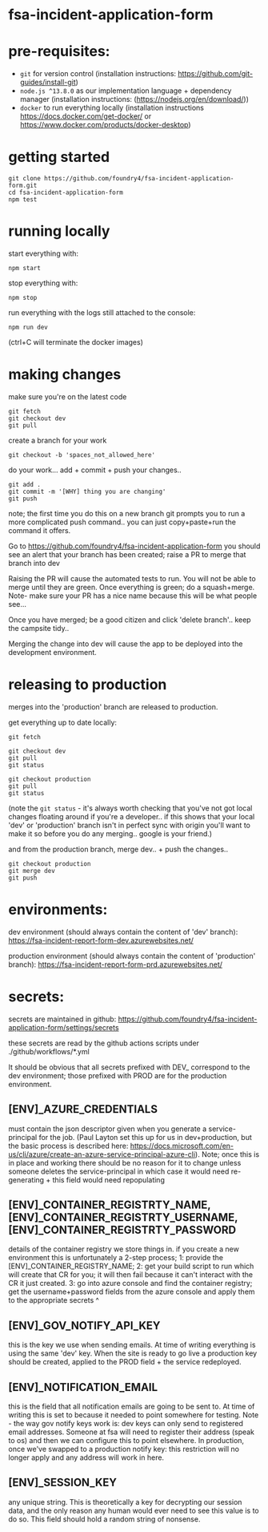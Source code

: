 # fsa-incident-application-form

# pre-requisites:
* `git` for version control (installation instructions: https://github.com/git-guides/install-git)
* `node.js ^13.8.0` as our implementation language + dependency manager (installation instructions: (https://nodejs.org/en/download/))
* `docker` to run everything locally (installation instructions https://docs.docker.com/get-docker/ or https://www.docker.com/products/docker-desktop)

# getting started
```
git clone https://github.com/foundry4/fsa-incident-application-form.git
cd fsa-incident-application-form
npm test
```

# running locally

start everything with:
```
npm start
```

stop everything with:
```
npm stop
```

run everything with the logs still attached to the console:
```
npm run dev
```
(ctrl+C will terminate the docker images)


# making changes
make sure you're on the latest code
```
git fetch
git checkout dev
git pull
```

create a branch for your work
```
git checkout -b 'spaces_not_allowed_here'
```

do your work...
add + commit + push your changes..
```
git add .
git commit -m '[WHY] thing you are changing'
git push
```
note; the first time you do this on a new branch git prompts you to run a more complicated push command.. you can just copy+paste+run the command it offers.

Go to https://github.com/foundry4/fsa-incident-application-form
you should see an alert that your branch has been created; raise a PR to merge that branch into dev

Raising the PR will cause the automated tests to run. You will not be able to merge until they are green.
Once everything is green; do a squash+merge. Note- make sure your PR has a nice name because this will be what people see...

Once you have merged; be a good citizen and click 'delete branch'.. keep the campsite tidy..

Merging the change into dev will cause the app to be deployed into the development environment.

# releasing to production

merges into the 'production' branch are released to production.

get everything up to date locally:
```
git fetch

git checkout dev
git pull
git status

git checkout production
git pull
git status
```
(note the `git status` - it's always worth checking that you've not got local changes floating around if you're a developer.. if this shows that your local 'dev' or 'production' branch isn't in perfect sync with origin you'll want to make it so before you do any merging.. google is your friend.)

and from the production branch, merge dev.. + push the changes..

```
git checkout production
git merge dev
git push
```

# environments:

dev environment (should always contain the content of 'dev' branch): https://fsa-incident-report-form-dev.azurewebsites.net/

production environment (should always contain the content of 'production' branch): https://fsa-incident-report-form-prd.azurewebsites.net/

# secrets:

secrets are maintained in github: https://github.com/foundry4/fsa-incident-application-form/settings/secrets

these secrets are read by the github actions scripts under ./github/workflows/*.yml

It should be obvious that all secrets prefixed with DEV_ correspond to the dev environment; those prefixed with PROD are for the production environment.

## [ENV]_AZURE_CREDENTIALS
must contain the json descriptor given when you generate a service-principal for the job. (Paul Layton set this up for us in dev+production, but the basic process is described here: https://docs.microsoft.com/en-us/cli/azure/create-an-azure-service-principal-azure-cli). Note; once this is in place and working there should be no reason for it to change unless someone deletes the service-principal in which case it would need re-generating + this field would need repopulating

## [ENV]_CONTAINER_REGISTRTY_NAME,  [ENV]_CONTAINER_REGISTRTY_USERNAME, [ENV]_CONTAINER_REGISTRTY_PASSWORD

details of the container registry we store things in.
if you create a new environment this is unfortunately a 2-step process; 1: provide the [ENV]_CONTAINER_REGISTRY_NAME; 2: get your build script to run which will create that CR for you; it will then fail because it can't interact with the CR it just created. 3: go into azure console and find the container registry; get the username+password fields from the azure console and apply them to the appropriate secrets ^

## [ENV]_GOV_NOTIFY_API_KEY
this is the key we use when sending emails. At time of writing everything is using the same 'dev' key. When the site is ready to go live a production key should be created, applied to the PROD field + the service redeployed.

## [ENV]_NOTIFICATION_EMAIL
this is the field that all notification emails are going to be sent to. At time of writing this is set to <my email> because it needed to point somewhere for testing.
Note - the way gov notify keys work is: dev keys can only send to registered email addresses. Someone at fsa will need to register their address (speak to os) and then we can configure this to point elsewhere.
In production, once we've swapped to a production notify key: this restriction will no longer apply and any address will work in here.

## [ENV]_SESSION_KEY
any unique string. This is theoretically a key for decrypting our session data, and the only reason any human would ever need to see this value is to do so. This field should hold a random string of nonsense.
